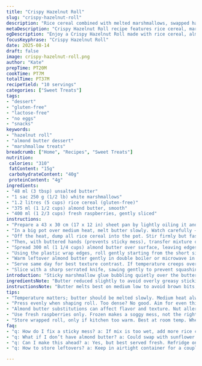 ```yaml
---
title: "Crispy Hazelnut Roll"
slug: "crispy-hazelnut-roll"
description: "Rice cereal combined with melted marshmallows, swapped hazelnut spread for almond butter, fresh raspberries replacing strawberries. Butter reduced by 20%. Rolled thin on plastic wrap to keep shape. Chill before slicing to firm up. Topped with drizzled warmed almond butter for contrast. Gluten-free, lactose-free, no eggs. Textures balance sticky marshmallow base, crunchy cereal, tart raspberry bursts. Simple assembly, watch marshmallow melting to avoid scorching. Use almond butter if hazelnut allergy or to change flavor profile. Prep steps shuffled to highlight texture control and timing adjustments."
metaDescription: "Crispy Hazelnut Roll recipe features rice cereal, marshmallows, almond butter, and raspberries. Perfect for anyone avoiding gluten or lactose."
ogDescription: "Enjoy a Crispy Hazelnut Roll made with rice cereal, almond butter, and fresh raspberries. A tasty treat for gluten-free and lactose-free diets."
focusKeyphrase: "Crispy Hazelnut Roll"
date: 2025-08-14
draft: false
image: crispy-hazelnut-roll.png
author: "Kate"
prepTime: PT20M
cookTime: PT7M
totalTime: PT37M
recipeYield: "10 servings"
categories: ["Sweet Treats"]
tags:
- "dessert"
- "gluten-free"
- "lactose-free"
- "no eggs"
- "snacks"
keywords:
- "hazelnut roll"
- "almond butter dessert"
- "marshmallow treats"
breadcrumb: ["Home", "Recipes", "Sweet Treats"]
nutrition: 
 calories: "310"
 fatContent: "15g"
 carbohydrateContent: "40g"
 proteinContent: "4g"
ingredients:
- "48 ml (3 tbsp) unsalted butter"
- "1 sac 250 g (1/2 lb) white marshmallows"
- "1.2 litres (5 cups) rice cereal (gluten-free)"
- "375 ml (1 1/2 cups) almond butter, smooth"
- "400 ml (1 2/3 cups) fresh raspberries, gently sliced"
instructions:
- "Prepare a 43 x 30 cm (17 x 12 in) sheet pan by lightly oiling it and lining with plastic wrap. Moisten wrap slightly — it stops sticking but stay light-handed."
- "In a big pot over medium heat, melt butter slowly. Watch carefully — butter foam and crackle signal it's hot. Toss in marshmallows, stir with heat-resistant spatula, stirring steadily until fully melted. Look for glossy texture, no lumps. If sticking or browning too fast, reduce heat immediately."
- "Off the heat, dump all rice cereal into the pot. Stir firmly but fast — want cereal coated evenly before marshmallow cools and stiffens. Concentrate on folding cereal in without crushing it. Texture integrity is key."
- "Then, with buttered hands (prevents sticky mess), transfer mixture onto plastic-lined pan. Press down evenly but don’t smash too dense. Aim for uniform thickness about 1.5 cm (1/2 in). Let sit at room temp for 25 to 35 minutes until just firm but still pliable — test by pressing lightly, should bounce back without sticking."
- "Spread 300 ml (1 1/4 cups) almond butter over surface, leaving edges bare for easier rolling. Dot thinly sliced raspberries evenly atop almond butter layer. Use fresh raspberries; frozen or wet will sog the base."
- "Using the plastic wrap edges, roll gently starting from the short side, pulling wrap to create tight roll but avoid crushing fruit inside. Plastic wrap keeps roll tight and neat. Place sealed roll on a rectangular plate."
- "Warm leftover almond butter gently in double boiler or microwave in 15-second bursts until pourable but not hot—should hold viscous drip. Drizzle over roll in thin streams for visual appeal and flavor boost."
- "Serve same day for best texture contrast. If temperature creeps over 22C (70F), refrigerate wrapped but accept slightly harder texture. To re-soften, let sit 15 minutes at room temp before slicing."
- "Slice with a sharp serrated knife, sawing gently to prevent squashing the roll."
introduction: "Sticky marshmallow glue bubbling quietly over the butter’s heat. Marshmallow melting is that soft mirror surface, slowly becoming pliable lava you don’t want burning or lumpy. Rice cereal folds in – fragile, light, needs a gentle touch. Resist crushing it or sogging it. The roll gets shaped onto plastic wrap—grease your fingers, keep the stickiness at bay. Spread almond butter evenly, thick enough to hold fruit but won’t squeeze out when rolling. Raspberries add welcome sharpness and moisture, sliced paper-thin, pressed lightly but left whole. Roll tight, keep form. Drizzle more almond butter warmed to drizzle, not drown. Serve fresh, or chill slightly if warm kitchen threatens to soften it too far. A balance of textures — sticky, crunchy, tart. No eggs, gluten-free, lactose-free. Simple swaps that keep kitchen frustration low but flavor interesting."
ingredientsNote: "Butter reduced slightly to avoid overly greasy stickiness. Marshmallows stay white but watch carefully melting times, burnt sugar ruins taste fast. Rice cereal should be fresh and crisp—stale cereal clumps, breaks less attractively. Replace Nutella with almond butter for allergen swap and lighter flavor, less oily. Raspberries hold moisture better than strawberries, avoid mushiness. Plastic wrap lining is key to rolling cleanly — oil it lightly or stickiness ruins the roll’s shape. Sometimes store-bought almond butter separates; stir well before use for even consistency. If almond butter too stiff, warm gently before spreading to avoid tearing the base. Keep ingredients measured accurately—too much marshmallow makes roll sticky and heavy. Archiving method is soft chilling, not freezing, because hard freezing crackers crumbly texture."
instructionsNote: "Butter melts best on medium low to avoid brown bits, which alter flavor negatively. Melt marshmallows gently, no lumps or burning edges — that’s the sign you’re rushing. Stirring fast when adding cereal avoids clumps or uneven spots. Buttered hands are essential — otherwise, sticky marshmallow mixture sticks everywhere, slows production. Pressing evenly and quickly onto plastic wrap preserves the cereal’s crisp profile without squashing it. Let the base cool until it yields slightly to touch—not sticky, not fully firm. Spread almond butter with an offset spatula for control — prevents tearing cereal base. Roll tightly but slowly, use the cling film to help. Warm leftover almond butter in a double boiler or microwave short bursts, no overheating — too hot and it becomes too runny or oily on roll surface. Slicing serrated knife gently—don’t press hard or roll flattens. Store rolled dessert in fridge only if air temperature threatens meltdown. Bring to room temperature before slicing for easier cuts."
tips:
- "Temperature matters; butter should be melted slowly. Medium heat always. Watch for bubbling; if it foams too much, lower heat. Marshmallows, they need careful melting. No lumps, no burning. Stir constantly for glossy texture, avoid scorching."
- "Press evenly when shaping roll. Too dense? No good. Aim for even thickness around 1.5 cm. If too soft after cooling, it’ll squeeze out filling when rolled. Check firm but pliable texture by lightly pressing."
- "Almond butter substitutions can affect flavor and texture. Nut allergies, use seed butter. If almond butter is too stiff, warm gently before spreading—don’t tear the base layer. Cool it right, that’s how you keep crunch."
- "Use fresh raspberries only. Frozen makes a soggy mess, not the right balance. Thickness matters; slice them thin. Dot them evenly on the almond butter — don’t overload. Roll tightly but don’t crush."
- "Store wrapped roll, only if kitchen too warm. Best at room temp. When cutting, use a serrated knife. Saw gently, don’t squash. Freshness key, keep it crisp. Warm kitchen means chilling — balance texture."
faq:
- "q: How do I fix a sticky mess? a: If mix is too wet, add more rice cereal gradually. Need crunch balance. Too cool? Warm it slightly. Heat makes it easier to handle."
- "q: What if I don’t have almond butter? a: Could swap with sunflower seed butter, maybe peanut but deeper flavor. Viscosity might differ; adjust spreading method."
- "q: Can I make this ahead? a: Yes, but best served fresh. Refridge only if heat levels are high. Check before slicing. Re-soften at room temp, not too long though."
- "q: How to store leftovers? a: Keep in airtight container for a couple days. Refrigerate if it gets too warm out. But beware, textures differ after chilling. Just know that."

---
```

